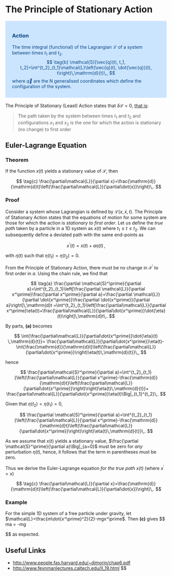 # The Principle of Stationary Action

<!-- TODO generalise to many coordinates. -->

<div style="color: #004085;background-color: #cce5ff;border-color: #b8daff;position: relative;padding: .75rem 1.25rem;margin-bottom: 1rem;border: 1px solid transparent;border-radius: .25rem;">
  
### Action
The time integral (functional) of the Lagrangian $\mathcal{L}$ of a system between times $t_1$ and $t_2$.
$$
    \tag{b}
    \mathcal{S}[\vec{q}(t), t_1, t_2]=\int^{t_2}_{t_1}\mathcal{L}\left(\vec{q}(t), \dot{\vec{q}}(t), t\right)\,\mathrm{d}{t}\,,
$$
where $\vec{q}$ are the N generalised coordinates which define the configuration of the system.
</div>

The Principle of Stationary (Least) Action states that $\delta \mathcal{S}=0$, [that is](https://en.wikipedia.org/wiki/Principle_of_least_action#cite_note-penrose-18):

> The path taken by the system between times $t_1$ and $t_2$ and configurations $x_1$ and $x_2$ is the one for which the action is stationary (no change) to first order

## Euler-Lagrange Equation

### Theorem

If the function $x(t)$ yields a stationary value of $\mathcal{S}$, then

$$
\tag{c}
\frac{\partial\mathcal{L}}{\partial x}=\frac{\mathrm{d}}{\mathrm{d}t}\left(\frac{\partial\mathcal{L}}{\partial\dot{x}}\right)\,.
$$

### Proof

Consider a system whose Lagrangian is defined by $\mathcal{L}(x, \dot{x}, t)$.
The Principle of Stationary Action states that the equations of motion for some system are those for which the action is _stationary to first order_.
Let us define the _true path_ taken by a particle in a 1D system as $x(t)$ where $t_1\leq t \leq t_2$. We can subsequently define a deviated path with the same end-points as

$$
  x^\prime(t)=x(t)+a\eta(t)\,,
$$

with $\eta(t)$ such that $\eta(t_1)=\eta(t_2)=0$.

From the Principle of Stationary Action, there must be no change in $\mathcal{S^\prime}$ to first order in $a$. Using the chain rule, we find that

$$
\tag{a}
  \frac{\partial \mathcal{S}^\prime}{\partial a}=\int^{t_2}_{t_1}\left[\frac{\partial \mathcal{L}}{\partial x^\prime}\frac{\partial x^\prime}{\partial a}+\frac{\partial \mathcal{L}}{\partial \dot{x^\prime}}\frac{\partial \dot{x^\prime}}{\partial a}\right]\,\mathrm{d}t
  =\int^{t_2}_{t_1}\left[\frac{\partial\mathcal{L}}{\partial x^\prime}\eta(t)+\frac{\partial\mathcal{L}}{\partial\dot{x^\prime}}\dot{\eta}(t)\right]\,\mathrm{d}t\,.
$$

By parts, **(a)** becomes

$$
\int{\frac{\partial\mathcal{L}}{\partial\dot{x^\prime}}\dot{\eta}(t) \,\mathrm{d}{t}}= \frac{\partial\mathcal{L}}{\partial\dot{x^\prime}}\eta(t)-\int{\frac{\mathrm{d}}{\mathrm{d}t}\left(\frac{\partial\mathcal{L}}{\partial\dot{x^\prime}}\right)\eta(t)\,\mathrm{d}{t}}\,,
$$

hence

$$
\frac{\partial\mathcal{S}^\prime}{\partial a}=\int^{t_2}_{t_1}{\left(\frac{\partial\mathcal{L}}{\partial x^\prime}-\frac{\mathrm{d}}{\mathrm{d}t}\left(\frac{\partial\mathcal{L}}{\partial\dot{x^\prime}}\right)\right)\eta(t)\,\mathrm{d}{t}}+ \frac{\partial\mathcal{L}}{\partial\dot{x^\prime}}\eta(t)\Big|_{t_1}^{t_2}\,.
$$

Given that $\eta(t_2)=\eta(t_1)=0$,

$$
\frac{\partial \mathcal{S}^\prime}{\partial a}=\int^{t_2}_{t_1}{\left(\frac{\partial\mathcal{L}}{\partial x^\prime}-\frac{\mathrm{d}}{\mathrm{d}t}\left(\frac{\partial\mathcal{L}}{\partial\dot{x^\prime}}\right)\right)\eta(t)\,\mathrm{d}{t}}\,.
$$

As we assume that $x(t)$ yields a stationary value, $\frac{\partial \mathcal{S}^\prime}{\partial a}\Big|_{a=0}$ must be zero for _any_ perturbation $\eta(t)$, hence, it follows that the term in parentheses must be zero.

Thus we derive the Euler-Lagrange equation _for the true path $x(t)$_ (where $x^\prime=x$)

$$
\tag{c}
\frac{\partial\mathcal{L}}{\partial x}=\frac{\mathrm{d}}{\mathrm{d}t}\left(\frac{\partial\mathcal{L}}{\partial\dot{x}}\right)\,.
$$

### Example

For the simple 1D system of a free particle under gravity, let $\mathcal{L}=\frac{m\dot{x^\prime}^2}{2}-mgx^\prime$. Then **(c)** gives \$\$
ma = -mg

$$
as expected.
<!-- \mathcal{S}(x)=\mathcal{S}(x^\prime)- -->

## Useful Links
* http://www.people.fas.harvard.edu/~djmorin/chap6.pdf
* http://www.feynmanlectures.caltech.edu/II_19.html
$$
